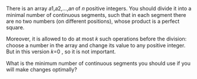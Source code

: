 There is an array 𝑎1,𝑎2,…,𝑎𝑛
 of 𝑛
 positive integers. You should divide it into a minimal number of continuous segments, such that in each segment there are no two numbers (on different positions), whose product is a perfect square.

Moreover, it is allowed to do at most 𝑘
 such operations before the division: choose a number in the array and change its value to any positive integer. But in this version 𝑘=0
, so it is not important.

What is the minimum number of continuous segments you should use if you will make changes optimally?